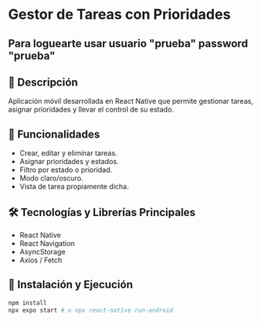 # Gestor de Tareas con Prioridades

## Para loguearte usar usuario "prueba" password "prueba"

## 📱 Descripción
Aplicación móvil desarrollada en React Native que permite gestionar tareas, asignar prioridades y llevar el control de su estado.

## 🚀 Funcionalidades
- Crear, editar y eliminar tareas.
- Asignar prioridades y estados.
- Filtro por estado o prioridad.
- Modo claro/oscuro.
- Vista de tarea propiamente dicha.


## 🛠️ Tecnologías y Librerías Principales
- React Native
- React Navigation
- AsyncStorage
- Axios / Fetch

## 🧪 Instalación y Ejecución
```bash
npm install
npx expo start # o npx react-native run-android
